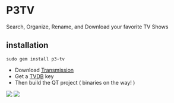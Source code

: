 # P3TV

Search, Organize, Rename, and Download your favorite TV Shows

## installation
    sudo gem install p3-tv
    
* Download <a href="https://transmissionbt.com/download/">Transmission</a>
* Get a <a href="http://www.thetvdb.com/?tab=register">TVDB</a> key
* Then build the QT project ( binaries on the way! )

<img src="https://raw.githubusercontent.com/poulh/p3tv/master/screenshots/browse.png"/>

<img src="https://raw.githubusercontent.com/poulh/p3tv/master/screenshots/downloads.png"/>
